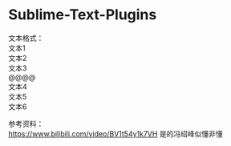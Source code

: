# Sublime-Text-Plugins

文本格式：<br>
文本1<br>
文本2<br>
文本3<br>
@@@@<br>
文本4<br>
文本5<br>
文本6<br>

参考资料：<br>
https://www.bilibili.com/video/BV1t54y1k7VH
是的冯绍峰似懂非懂